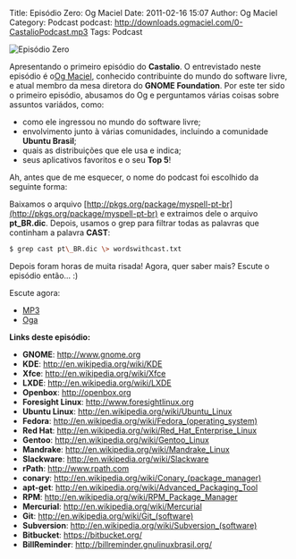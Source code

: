 Title: Episódio Zero: Og Maciel
Date: 2011-02-16 15:07
Author: Og Maciel
Category: Podcast
podcast: http://downloads.ogmaciel.com/0-CastalioPodcast.mp3
Tags: Podcast

![Episódio Zero]({filename}/images/episodiozero.jpg)

Apresentando o primeiro episódio do **Castalio**. O entrevistado neste
episódio é o[Og Maciel](http://www.ogmaciel.com), conhecido contribuinte
do mundo do software livre, e atual membro da mesa diretora do **GNOME
Foundation**. Por este ter sido o primeiro episódio, abusamos do Og e
perguntamos várias coisas sobre assuntos variádos, como:

-   como ele ingressou no mundo do software livre;
-   envolvimento junto à várias comunidades, incluindo a comunidade
    **Ubuntu Brasil**;
-   quais as distribuições que ele usa e indica;
-   seus aplicativos favoritos e o seu **Top 5**!

Ah, antes que de me esquecer, o nome do podcast foi escolhido da
seguinte forma:

Baixamos o arquivo [http://pkgs.org/package/myspell-pt-br](http://pkgs.org/package/myspell-pt-br) e extraimos
dele o arquivo **pt\_BR.dic**. Depois, usamos o grep para filtrar todas
as palavras que continham a palavra **CAST**:

```bash
$ grep cast pt\_BR.dic \> wordswithcast.txt
```

Depois foram horas de muita risada! Agora, quer saber mais? Escute o
episódio então... :)

Escute agora:

* [MP3](http://downloads.ogmaciel.com/0-CastalioPodcast.mp3)
* [Oga](http://downloads.ogmaciel.com/0-CastalioPodcast.oga)

**Links deste episódio:**

-   **GNOME**: <http://www.gnome.org>
-   **KDE**: <http://en.wikipedia.org/wiki/KDE>
-   **Xfce**: <http://en.wikipedia.org/wiki/Xfce>
-   **LXDE**: <http://en.wikipedia.org/wiki/LXDE>
-   **Openbox**: <http://openbox.org>
-   **Foresight Linux**: <http://www.foresightlinux.org>
-   **Ubuntu Linux**: <http://en.wikipedia.org/wiki/Ubuntu_Linux>
-   **Fedora**: <http://en.wikipedia.org/wiki/Fedora_(operating_system)>
-   **Red Hat**: <http://en.wikipedia.org/wiki/Red_Hat_Enterprise_Linux>
-   **Gentoo**: <http://en.wikipedia.org/wiki/Gentoo_Linux>
-   **Mandrake**: <http://en.wikipedia.org/wiki/Mandrake_Linux>
-   **Slackware**: <http://en.wikipedia.org/wiki/Slackware>
-   **rPath**: <http://www.rpath.com>
-   **conary**: <http://en.wikipedia.org/wiki/Conary_(package_manager)>
-   **apt-get**:
    ﻿﻿<http://en.wikipedia.org/wiki/Advanced_Packaging_Tool>
-   **RPM**: <http://en.wikipedia.org/wiki/RPM_Package_Manager>
-   **Mercurial**: <http://en.wikipedia.org/wiki/Mercurial>
-   **Git**: <http://en.wikipedia.org/wiki/Git_(software)>
-   **Subversion**: <http://en.wikipedia.org/wiki/Subversion_(software)>
-   **Bitbucket**: <https://bitbucket.org/>
-   **BillReminder**: <http://billreminder.gnulinuxbrasil.org/>
